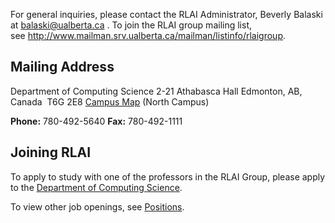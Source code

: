 For general inquiries, please contact the RLAI Administrator, Beverly
Balaski at <a href="mailto:balaski@ualberta.ca" target="_blank"
rel="noopener">balaski@ualberta.ca</a> . To join the RLAI group
mailing list, see <a
href="http://www.mailman.srv.ualberta.ca/mailman/listinfo/rlaigroup">http://www.mailman.srv.ualberta.ca/mailman/listinfo/rlaigroup</a>.

<h2>Mailing Address</h2>
Department of Computing Science
2-21 Athabasca Hall
Edmonton, AB, Canada  T6G 2E8
<a href="http://www.campusmap.ualberta.ca/" target="_blank" rel="noopener">Campus Map</a> (North Campus)

<strong>Phone:</strong> 780-492-5640
<strong>Fax:</strong> 780-492-1111

<h2>Joining RLAI</h2>
To apply to study with one of the professors in the RLAI Group, please apply to the <a href="https://uofa.ualberta.ca/computing-science/graduate-studies/programs-and-admissions" target="_blank" rel="noopener">Department of Computing Science</a>.

To view other job openings, see [Positions](documents/positions.md).


